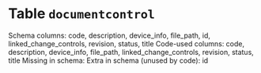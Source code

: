 ﻿# Table `documentcontrol`
Schema columns: code, description, device_info, file_path, id, linked_change_controls, revision, status, title
Code-used columns: code, description, device_info, file_path, linked_change_controls, revision, status, title
Missing in schema: 
Extra in schema (unused by code): id
